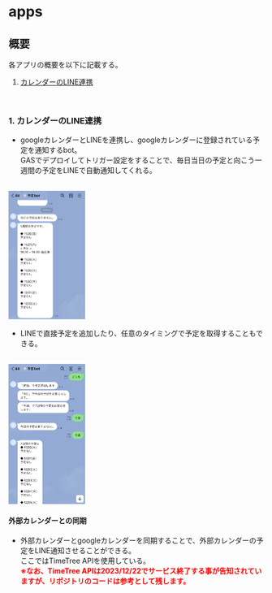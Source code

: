 # apps
## 概要
各アプリの概要を以下に記載する。

1. [カレンダーのLINE連携](https://github.com/katayama-pol/apps/tree/develop#1-カレンダーのLINE連携)



<br />

### 1. カレンダーのLINE連携
* googleカレンダーとLINEを連携し、googleカレンダーに登録されている予定を通知するbot。  
GASでデプロイしてトリガー設定をすることで、毎日当日の予定と向こう一週間の予定をLINEで自動通知してくれる。
<br /><br />
<img src="カレンダーのLINE連携/img/line_sample_1.PNG" width="30%">

<br />

* LINEで直接予定を追加したり、任意のタイミングで予定を取得することもできる。
<br /><br />
<img src="カレンダーのLINE連携/img/line_sample_2.PNG" width="30%">
<br />

#### 外部カレンダーとの同期
* 外部カレンダーとgoogleカレンダーを同期することで、外部カレンダーの予定をLINE通知させることができる。  
ここではTimeTree APIを使用している。  
**<span style="color: red; ">※なお、TimeTree APIは2023/12/22でサービス終了する事が告知されていますが、リポジトリのコードは参考として残します。</span>**